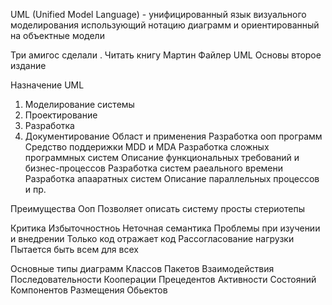UML (Unified Model Language) - унифицированный язык визуального моделирования использующий нотацию диаграмм и ориентированный на объектные модели

Три амигос сделали .
Читать книгу Мартин Файлер UML Основы второе издание 

Назначение UML
1. Моделирование системы
2. Проектирование
3. Разработка
4. Документирование
Област и применения
Разработка ооп программ
Средство поддерижки MDD и MDA
Разработка сложных программных систем
Описание функциональных требований и бизнес-процессов
Разработка систем раеального времени
Разработка апааратных систем
Описание параллельных процессов и пр.

Преимущества
Ооп 
Позволяет описать систему
просты 
стериотепы

Критика
Избыточностноь
Неточная семантика
Проблемы при изучении и внедрении
Только код отражает код
Рассогласование нагрузки
Пытается быть всем для всех

Основные типы диаграмм
Классов
Пакетов 
Взаимодействия 
Последовательности
Кооперации
Прецедентов
Активности
Состояний
Компонентов
Размещения
Обьектов
